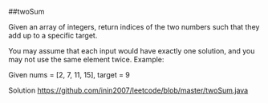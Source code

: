 ##twoSum

Given an array of integers, return indices of the two numbers such that they add up to a specific target.

You may assume that each input would have exactly one solution, and you may not use the same element twice.
Example:

Given nums = [2, 7, 11, 15], target = 9

Solution https://github.com/inin2007/leetcode/blob/master/twoSum.java
